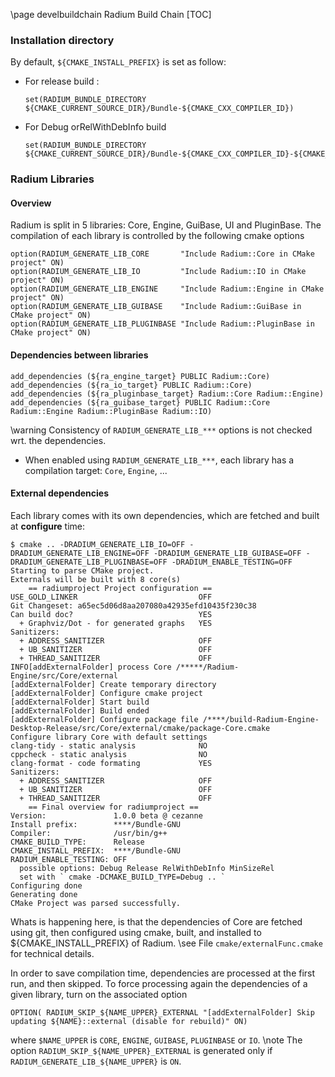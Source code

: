 \page develbuildchain Radium Build Chain
[TOC]

### Installation directory
By default, `${CMAKE_INSTALL_PREFIX}` is set as follow:

- For release build :
    ~~~{.cmake}
    set(RADIUM_BUNDLE_DIRECTORY ${CMAKE_CURRENT_SOURCE_DIR}/Bundle-${CMAKE_CXX_COMPILER_ID})
    ~~~
- For Debug orRelWithDebInfo build
    ~~~{.cmake}
    set(RADIUM_BUNDLE_DIRECTORY ${CMAKE_CURRENT_SOURCE_DIR}/Bundle-${CMAKE_CXX_COMPILER_ID}-${CMAKE_BUILD_TYPE})
    ~~~

### Radium Libraries
#### Overview
Radium is split in 5 libraries: Core, Engine, GuiBase, UI and PluginBase.
   The compilation of each library is controlled by the following cmake options
~~~{.cmake}
option(RADIUM_GENERATE_LIB_CORE       "Include Radium::Core in CMake project" ON)
option(RADIUM_GENERATE_LIB_IO         "Include Radium::IO in CMake project" ON)
option(RADIUM_GENERATE_LIB_ENGINE     "Include Radium::Engine in CMake project" ON)
option(RADIUM_GENERATE_LIB_GUIBASE    "Include Radium::GuiBase in CMake project" ON)
option(RADIUM_GENERATE_LIB_PLUGINBASE "Include Radium::PluginBase in CMake project" ON)
~~~
#### Dependencies between libraries
~~~{.cmake}
add_dependencies (${ra_engine_target} PUBLIC Radium::Core)
add_dependencies (${ra_io_target} PUBLIC Radium::Core)
add_dependencies (${ra_pluginbase_target} Radium::Core Radium::Engine)
add_dependencies (${ra_guibase_target} PUBLIC Radium::Core Radium::Engine Radium::PluginBase Radium::IO)
~~~
\warning Consistency of `RADIUM_GENERATE_LIB_***` options is not checked wrt. the dependencies.

 - When enabled using `RADIUM_GENERATE_LIB_***`, each library has a compilation target: `Core`,
 `Engine`, ...

#### External dependencies
Each library comes with its own dependencies, which are fetched and built at **configure** time:
~~~{.sh}
$ cmake .. -DRADIUM_GENERATE_LIB_IO=OFF -DRADIUM_GENERATE_LIB_ENGINE=OFF -DRADIUM_GENERATE_LIB_GUIBASE=OFF -DRADIUM_GENERATE_LIB_PLUGINBASE=OFF -DRADIUM_ENABLE_TESTING=OFF
Starting to parse CMake project.
Externals will be built with 8 core(s)
    == radiumproject Project configuration ==
USE_GOLD_LINKER                           OFF
Git Changeset: a65ec5d06d8aa207080a42935efd10435f230c38
Can build doc?                            YES
  + Graphviz/Dot - for generated graphs   YES
Sanitizers:
  + ADDRESS_SANITIZER                     OFF
  + UB_SANITIZER                          OFF
  + THREAD_SANITIZER                      OFF
INFO[addExternalFolder] process Core /*****/Radium-Engine/src/Core/external
[addExternalFolder] Create temporary directory
[addExternalFolder] Configure cmake project
[addExternalFolder] Start build
[addExternalFolder] Build ended
[addExternalFolder] Configure package file /****/build-Radium-Engine-Desktop-Release/src/Core/external/cmake/package-Core.cmake
Configure library Core with default settings
clang-tidy - static analysis              NO
cppcheck - static analysis                NO
clang-format - code formating             YES
Sanitizers:
  + ADDRESS_SANITIZER                     OFF
  + UB_SANITIZER                          OFF
  + THREAD_SANITIZER                      OFF
    == Final overview for radiumproject ==
Version:               1.0.0 beta @ cezanne
Install prefix:        ****/Bundle-GNU
Compiler:              /usr/bin/g++
CMAKE_BUILD_TYPE:      Release
CMAKE_INSTALL_PREFIX:  ****/Bundle-GNU
RADIUM_ENABLE_TESTING: OFF
  possible options: Debug Release RelWithDebInfo MinSizeRel
  set with ` cmake -DCMAKE_BUILD_TYPE=Debug .. `
Configuring done
Generating done
CMake Project was parsed successfully.
~~~
Whats is happening here, is that the dependencies of Core are fetched using git, then
configured using cmake, built, and installed to ${CMAKE_INSTALL_PREFIX} of Radium.
\see File `cmake/externalFunc.cmake` for technical details.

In order to save compilation time, dependencies are processed at the first run, and then skipped.
To force processing again the dependencies of a given library, turn on the associated option
~~~
OPTION( RADIUM_SKIP_${NAME_UPPER}_EXTERNAL "[addExternalFolder] Skip updating ${NAME}::external (disable for rebuild)" ON)
~~~
where `$NAME_UPPER` is `CORE`, `ENGINE`, `GUIBASE`, `PLUGINBASE` or `IO`.
\note The option `RADIUM_SKIP_${NAME_UPPER}_EXTERNAL` is generated only if `RADIUM_GENERATE_LIB_${NAME_UPPER}` is `ON`.
